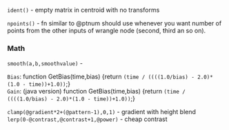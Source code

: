 `ident()` - empty matrix in centroid with no transforms  

`npoints()` - fn similar to @ptnum should use whenever you want number of points from the other inputs of wrangle node (second, third an so on).    




### Math

`smooth(a,b,smoothvalue)` -   

`Bias`: function GetBias(time,bias) {return `(time / ((((1.0/bias) - 2.0)*(1.0 - time))+1.0))`;}   
`Gain`: (java version) function GetBias(time,bias) {return `(time / ((((1.0/bias) - 2.0)*(1.0 - time))+1.0))`;}    






`clamp(@gradient*2+(@pattern-1),0,1)`  - gradient with height blend  
`lerp(0-@contrast,@contrast+1,@power)` - cheap contrast   
